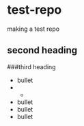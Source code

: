 test-repo
=========

making a test repo

## second heading
###third heading

* bullet 
* *
* bullet
* bullet
* bullet

